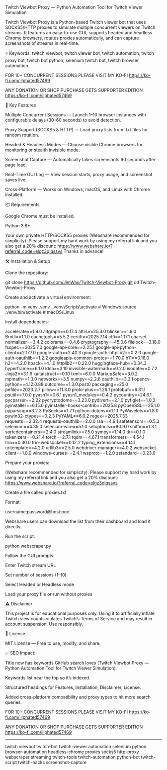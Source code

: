 Twitch Viewbot Proxy — Python Automation Tool for Twitch Viewer Simulation

Twitch Viewbot Proxy is a Python-based Twitch viewer bot that uses SOCKS5/HTTP proxies to simulate multiple concurrent viewers on Twitch streams.
It features an easy-to-use GUI, supports headed and headless Chrome browsers, rotates proxies automatically, and can capture screenshots of streams in real-time.

⚡ Keywords: twitch viewbot, twitch viewer bot, twitch automation, twitch proxy bot, twitch bot python, selenium twitch bot, twitch browser automation.


FOR 10+ CONCURRENT SESSIONS PLEASE VISIT MY KO-FI
https://ko-fi.com/illphated57469

ANY DONATION OR SHOP PURCHASE GETS SUPPORTER EDITION
https://ko-fi.com/illphated57469


🚀 Key Features

Multiple Concurrent Sessions — Launch 1–10 browser instances with configurable delays (30–60 seconds) to avoid detection.

Proxy Support (SOCKS5 & HTTP) — Load proxy lists from .txt files for random rotation.

Headed & Headless Modes — Choose visible Chrome browsers for monitoring or stealth invisible mode.

Screenshot Capture — Automatically takes screenshots 60 seconds after page load.

Real-Time GUI Log — View session starts, proxy usage, and screenshot saves live.

Cross-Platform — Works on Windows, macOS, and Linux with Chrome installed.

📦 Requirements

Google Chrome must be installed.

Python 3.8+

Your own private HTTP/SOCKS5 proxies (Webshare recommended for simplicity).
Please support my hard work by using my referral link and you also get a 20% discount: https://www.webshare.io/?referral_code=elgz3qlqssvs
Thanks in advance! 



🛠 Installation & Setup

Clone the repository:

git clone https://github.com/JimWas/Twitch-Viewbot-Proxy.git
cd Twitch-Viewbot-Proxy


Create and activate a virtual environment:

python -m venv .venv
.\.venv\Scripts\activate   # Windows
source .venv/bin/activate # macOS/Linux


Install dependencies:

accelerate==1.9.0
altgraph==0.17.4
attrs==25.3.0
blinker==1.9.0
Brotli==1.1.0
cachetools==5.5.2
certifi==2025.7.14
cffi==1.17.1
charset-normalizer==3.4.2
colorama==0.4.6
cryptography==45.0.6
filelock==3.18.0
fsspec==2025.7.0
google-api-core==2.25.1
google-api-python-client==2.177.0
google-auth==2.40.3
google-auth-httplib2==0.2.0
google-auth-oauthlib==1.2.2
googleapis-common-protos==1.70.0
h11==0.16.0
h2==4.2.0
hpack==4.1.0
httplib2==0.22.0
huggingface-hub==0.34.3
hyperframe==6.1.0
idna==3.10
invisible-watermark==0.2.0
isodate==0.7.2
Jinja2==3.1.6
kaitaistruct==0.10
lxml==6.0.0
MarkupSafe==3.0.2
mpmath==1.3.0
networkx==3.5
numpy==2.2.6
oauthlib==3.3.1
opencv-python==4.12.0.88
outcome==1.3.0.post0
packaging==25.0
pefile==2023.2.7
pillow==11.3.0
proto-plus==1.26.1
protobuf==6.31.1
psutil==7.0.0
pyasn1==0.6.1
pyasn1_modules==0.4.2
pycountry==24.6.1
pycparser==2.22
pycryptodome==3.23.0
pydivert==2.1.0
pyfiglet==1.0.3
pyinstaller==6.15.0
pyinstaller-hooks-contrib==2025.8
pyOpenSSL==25.1.0
pyparsing==3.2.3
PySocks==1.7.1
python-dotenv==1.1.1
PyWavelets==1.8.0
pywin32-ctypes==0.2.3
PyYAML==6.0.2
regex==2025.7.33
requests==2.32.4
requests-oauthlib==2.0.0
rsa==4.9.1
safetensors==0.5.3
selenium==4.35.0
selenium-wire==5.1.0
setuptools==80.9.0
sniffio==1.3.1
sortedcontainers==2.4.0
streamlink==7.5.0
sympy==1.14.0
tk==0.1.0
tokenizers==0.21.4
torch==2.7.1
tqdm==4.67.1
transformers==4.54.1
trio==0.30.0
trio-websocket==0.12.2
typing_extensions==4.14.1
uritemplate==4.2.0
urllib3==2.5.0
webdriver-manager==4.0.2
websocket-client==1.8.0
windows-curses==2.4.1
wsproto==1.2.0
zstandard==0.23.0


Prepare your proxies:

(Webshare recommended for simplicity).
Please support my hard work by using my referral link and you also get a 20% discount: https://www.webshare.io/?referral_code=elgz3qlqssvs

Create a file called proxies.txt

Format:

username:password@host:port


Webshare users can download the list from their dashboard and load it directly.

Run the script:

python webscraper.py


Follow the GUI prompts:

Enter Twitch stream URL

Set number of sessions (1–10)

Select Headed or Headless mode

Load your proxy file or run without proxies

⚠ Disclaimer

This project is for educational purposes only.
Using it to artificially inflate Twitch view counts violates Twitch’s Terms of Service and may result in account suspension.
Use responsibly.

📜 License

MIT License — Free to use, modify, and share.

✅ SEO Impact:

Title now has keywords GitHub search loves (Twitch Viewbot Proxy — Python Automation Tool for Twitch Viewer Simulation).

Keywords list near the top so it’s indexed.

Structured headings for Features, Installation, Disclaimer, License.

Added cross-platform compatibility and proxy types to hit more search queries.

FOR 10+ CONCURRENT SESSIONS PLEASE VISIT MY KO-FI
https://ko-fi.com/illphated57469

ANY DONATION OR SHOP PURCHASE GETS SUPPORTER EDITION
https://ko-fi.com/illphated57469




----
twitch
viewbot
twitch-bot
twitch-viewer
automation
selenium
python
browser-automation
headless-chrome
proxies
socks5
http-proxy
webscraper
streaming
twitch-tools
twitch-automation
python-bot
twitch-script
twitch-hacks
screenshot-capture

